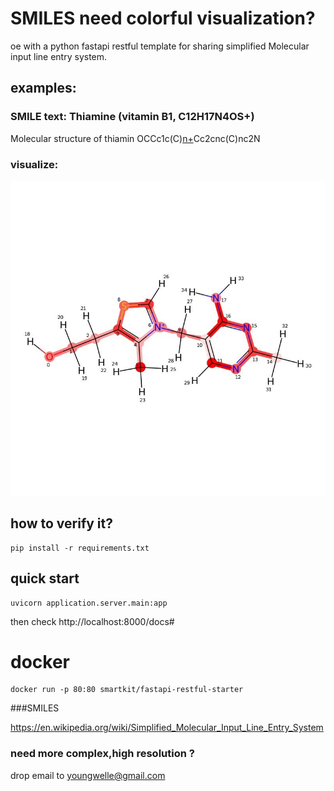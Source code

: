 # SMILES need colorful visualization?
 oe with a python fastapi   restful template for sharing simplified Molecular input line entry system.

  ## examples: 

  
### SMILE text: Thiamine (vitamin B1, C12H17N4OS+)

Molecular structure of thiamin	OCCc1c(C)[n+](cs1)Cc2cnc(C)nc2N

### visualize:

![vitamin](https://github.com/yangboz/SMILESVisualize/blob/master/SMILES_vitamin.jpeg)

## how to verify it?
```
pip install -r requirements.txt

```

## quick start


```
uvicorn application.server.main:app
```
then check http://localhost:8000/docs#
# docker

```
docker run -p 80:80 smartkit/fastapi-restful-starter
```

###SMILES

https://en.wikipedia.org/wiki/Simplified_Molecular_Input_Line_Entry_System

### need more complex,high resolution ?

drop email to youngwelle@gmail.com
